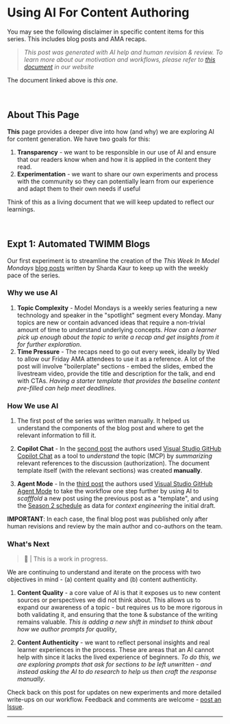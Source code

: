 # Using AI For Content Authoring

You may see the following disclaimer in specific content items for this series. This includes blog posts and AMA recaps. 

> _This post was generated with AI help and human revision & review. To learn more about our motivation and workflows, please refer to [this document](https://github.com/microsoft/model-mondays/blob/main/docs/README.ai.md) in our website_

The document linked above is _this one_.


<br/> 

## About This Page

**This** page provides a deeper dive into how (and why) we are exploring AI for content generation. We have two goals for this:

1. **Transparency** - we want to be responsible in our use of AI and ensure that our readers know when and how it is applied in the content they read.
1. **Experimentation** - we want to share our own experiments and process with the community so they can potentially learn from our experience and adapt them to their own needs if useful

Think of this as a living document that we will keep updated to reflect our learnings.


<br/> 

## Expt 1: Automated TWIMM Blogs

Our first experiment is to streamline the creation of the _This Week In Model Mondays_ [blog posts](./blog/posts/) written by Sharda Kaur to keep up with the weekly pace of the series.

### Why we use AI

1. **Topic Complexity** - Model Mondays is a weekly series featuring a new technology and speaker in the "spotlight" segment every Monday. Many topics are new or contain advanced ideas that require a non-trivial amount of time to understand underlying concepts. _How can a learner pick up enough about the topic to write a recap and get insights from it for further exploration_.
1. **Time Pressure** - The recaps need to go out every week, ideally by Wed to allow our Friday AMA attendees to use it as a reference. A lot of the post will involve "boilerplate" sections - embed the slides, embed the livestream video, provide the title and description for the talk, and end with CTAs. _Having a starter template that provides the baseline content pre-filled can help meet deadlines_.


### How We use AI

1. The first post of the series was written manually. It helped us understand the components of the blog post and where to get the relevant information to fill it.

1. **Copilot Chat** - In the [second post](https://techcommunity.microsoft.com/blog/educatordeveloperblog/model-mondays-s2e2---understanding-model-context-protocol-mcp/4427914) the authors used [Visual Studio GitHub Copilot Chat](https://code.visualstudio.com/docs/copilot/chat/getting-started-chat) as a tool to _understand_ the topic (MCP) by _summarizing_ relevant references to the discussion (authorization). The document template itself (with the relevant sections) was created **manually**. 

1. **Agent Mode** - In the [third post](https://techcommunity.microsoft.com/blog/educatordeveloperblog/model-mondays-s2e2---understanding-model-context-protocol-mcp/4427914) the authors used [Visual Studio GitHub Agent Mode](https://code.visualstudio.com/docs/copilot/chat/chat-agent-mode) to take the workflow one step further by using AI to _scafffold_ a new post using the previous post as a "template", and using the [Season 2 schedule](./../docs/season-02/README.md) as data for _context engineering_ the initial draft.


**IMPORTANT**:
In each case, the final blog post was published only after human revisions and review by the main author and co-authors on the team. 

### What's Next

> 🚧 | This is a work in progress. 

We are continuing to understand and iterate on the process with two objectives in mind - (a) content quality and (b) content authenticity.

1. **Content Quality** - a core value of AI is that it exposes us to new content sources or perspectives we did not think about. This allows us to expand our awareness of a topic - but requires us to be more rigorous in both validating it, and ensuring that the tone & substance of the writing remains valuable. _This is adding a new shift in mindset to think about how we author prompts for quality_,

1. **Content Authenticity** - we want to reflect personal insights and real learner experiences in the process. These are areas that an AI cannot help with since it lacks the lived experience of beginners. _To do this, we are exploring prompts that ask for sections to be left unwritten - and instead asking the AI to do research to help us then craft the response manually_.

Check back on this post for updates on new experiments and more detailed write-ups on our workflow. Feedback and comments are welcome - [post an Issue](https://github.com/microsoft/model-mondays/issues).

---
